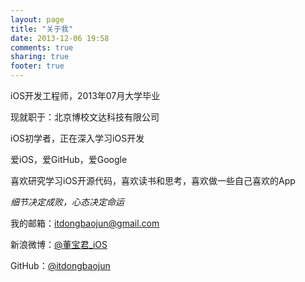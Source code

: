 ```yaml
---
layout: page
title: "关于我"
date: 2013-12-06 19:58
comments: true
sharing: true
footer: true
---
```

iOS开发工程师，2013年07月大学毕业
  
现就职于：北京博校文达科技有限公司  
  
iOS初学者，正在深入学习iOS开发  
  
爱iOS，爱GitHub，爱Google  
  
喜欢研究学习iOS开源代码，喜欢读书和思考，喜欢做一些自己喜欢的App  
  
*细节决定成败，心态决定命运*  
  
我的邮箱：<itdongbaojun@gmail.com>  
  
新浪微博：[@董宝君_iOS](http://weibo.com/u/3026163601)  
  
GitHub：[@itdongbaojun](https://github.com/itdongbaojun)